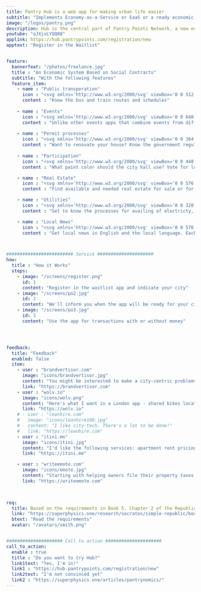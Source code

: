 ```yaml
---
title: Pantry Hub is a web app for making urban life easier
subtitle: "Implements Economy-as-a-Service or EaaS or a ready economic system out-of-the-box"
image: "/logos/pantry.png"
description: Hub is the central part of Pantry Points Network, a new economic system based on points
youtube: "oJXjxLYQQ08"
applink: https://hub.pantrypoints.com/registration/new
apptext: "Register in the Waitlist"


feature:
  bannerfeat: "/photos/freelance.jpg"
  title : "An Economic System Based on Social Contracts"
  subtitle: "With the following features"
  feature_item:
    - name : "Public transporation"
      icon : "<svg xmlns='http://www.w3.org/2000/svg' viewBox='0 0 512 512' fill='gray' class='icon is-large'><!-- Font Awesome Free 5.15.1 by @fontawesome - https://fontawesome.com License - https://fontawesome.com/license/free (Icons: CC BY 4.0, Fonts: SIL OFL 1.1, Code: MIT License) --><path d='M488 128h-8V80c0-44.8-99.2-80-224-80S32 35.2 32 80v48h-8c-13.25 0-24 10.74-24 24v80c0 13.25 10.75 24 24 24h8v160c0 17.67 14.33 32 32 32v32c0 17.67 14.33 32 32 32h32c17.67 0 32-14.33 32-32v-32h192v32c0 17.67 14.33 32 32 32h32c17.67 0 32-14.33 32-32v-32h6.4c16 0 25.6-12.8 25.6-25.6V256h8c13.25 0 24-10.75 24-24v-80c0-13.26-10.75-24-24-24zM160 72c0-4.42 3.58-8 8-8h176c4.42 0 8 3.58 8 8v16c0 4.42-3.58 8-8 8H168c-4.42 0-8-3.58-8-8V72zm-48 328c-17.67 0-32-14.33-32-32s14.33-32 32-32 32 14.33 32 32-14.33 32-32 32zm128-112H128c-17.67 0-32-14.33-32-32v-96c0-17.67 14.33-32 32-32h112v160zm32 0V128h112c17.67 0 32 14.33 32 32v96c0 17.67-14.33 32-32 32H272zm128 112c-17.67 0-32-14.33-32-32s14.33-32 32-32 32 14.33 32 32-14.33 32-32 32z'/></svg>"
      content : "Know the bus and train routes and schedules"
      
    - name : "Events"
      icon : "<svg xmlns='http://www.w3.org/2000/svg' viewBox='0 0 640 512' fill='gray' class='icon is-large'><!-- Font Awesome Free 5.15.1 by @fontawesome - https://fontawesome.com License - https://fontawesome.com/license/free (Icons: CC BY 4.0, Fonts: SIL OFL 1.1, Code: MIT License) --><path d='M206.86 245.15c-35.88 10.45-59.95 41.2-57.53 74.1 11.4-12.72 28.81-23.7 49.9-30.92l7.63-43.18zM95.81 295L64.08 115.49c-.29-1.62.28-2.62.24-2.65 57.76-32.06 123.12-49.01 189.01-49.01 1.61 0 3.23.17 4.85.19 13.95-13.47 31.73-22.83 51.59-26 18.89-3.02 38.05-4.55 57.18-5.32-9.99-13.95-24.48-24.23-41.77-27C301.27 1.89 277.24 0 253.32 0 176.66 0 101.02 19.42 33.2 57.06 9.03 70.48-3.92 98.48 1.05 126.58l31.73 179.51c14.23 80.52 136.33 142.08 204.45 142.08 3.59 0 6.75-.46 10.01-.8-13.52-17.08-28.94-40.48-39.5-67.58-47.61-12.98-106.06-51.62-111.93-84.79zm97.55-137.46c-.73-4.12-2.23-7.87-4.07-11.4-8.25 8.91-20.67 15.75-35.32 18.32-14.65 2.58-28.67.4-39.48-5.17-.52 3.94-.64 7.98.09 12.1 3.84 21.7 24.58 36.19 46.34 32.37 21.75-3.82 36.28-24.52 32.44-46.22zM606.8 120.9c-88.98-49.38-191.43-67.41-291.98-51.35-27.31 4.36-49.08 26.26-54.04 54.36l-31.73 179.51c-15.39 87.05 95.28 196.27 158.31 207.35 63.03 11.09 204.47-53.79 219.86-140.84l31.73-179.51c4.97-28.11-7.98-56.11-32.15-69.52zm-273.24 96.8c3.84-21.7 24.58-36.19 46.34-32.36 21.76 3.83 36.28 24.52 32.45 46.22-.73 4.12-2.23 7.87-4.07 11.4-8.25-8.91-20.67-15.75-35.32-18.32-14.65-2.58-28.67-.4-39.48 5.17-.53-3.95-.65-7.99.08-12.11zm70.47 198.76c-55.68-9.79-93.52-59.27-89.04-112.9 20.6 25.54 56.21 46.17 99.49 53.78 43.28 7.61 83.82.37 111.93-16.6-14.18 51.94-66.71 85.51-122.38 75.72zm130.3-151.34c-8.25-8.91-20.68-15.75-35.33-18.32-14.65-2.58-28.67-.4-39.48 5.17-.52-3.94-.64-7.98.09-12.1 3.84-21.7 24.58-36.19 46.34-32.37 21.75 3.83 36.28 24.52 32.45 46.22-.73 4.13-2.23 7.88-4.07 11.4z'/></svg>"
      content : "Unlike other events apps that combine events from different cities, Pantry Hub focuses on events only for that city"
      
    - name : "Permit processes"
      icon : "<svg xmlns='http://www.w3.org/2000/svg' viewBox='0 0 384 512' fill='gray' class='icon is-large'><!-- Font Awesome Free 5.15.1 by @fontawesome - https://fontawesome.com License - https://fontawesome.com/license/free (Icons: CC BY 4.0, Fonts: SIL OFL 1.1, Code: MIT License) --><path d='M224 136V0H24C10.7 0 0 10.7 0 24v464c0 13.3 10.7 24 24 24h336c13.3 0 24-10.7 24-24V160H248c-13.2 0-24-10.8-24-24zm64 236c0 6.6-5.4 12-12 12H108c-6.6 0-12-5.4-12-12v-8c0-6.6 5.4-12 12-12h168c6.6 0 12 5.4 12 12v8zm0-64c0 6.6-5.4 12-12 12H108c-6.6 0-12-5.4-12-12v-8c0-6.6 5.4-12 12-12h168c6.6 0 12 5.4 12 12v8zm0-72v8c0 6.6-5.4 12-12 12H108c-6.6 0-12-5.4-12-12v-8c0-6.6 5.4-12 12-12h168c6.6 0 12 5.4 12 12zm96-114.1v6.1H256V0h6.1c6.4 0 12.5 2.5 17 7l97.9 98c4.5 4.5 7 10.6 7 16.9z'/></svg>"
      content : "Want to renovate your house? Know the government regulations first"
    
    - name : "Participation"
      icon : "<svg xmlns='http://www.w3.org/2000/svg' viewBox='0 0 448 512' fill='gray' class='icon is-large'><!-- Font Awesome Free 5.15.1 by @fontawesome - https://fontawesome.com License - https://fontawesome.com/license/free (Icons: CC BY 4.0, Fonts: SIL OFL 1.1, Code: MIT License) --><path d='M408.781 128.007C386.356 127.578 368 146.36 368 168.79V256h-8V79.79c0-22.43-18.356-41.212-40.781-40.783C297.488 39.423 280 57.169 280 79v177h-8V40.79C272 18.36 253.644-.422 231.219.007 209.488.423 192 18.169 192 40v216h-8V80.79c0-22.43-18.356-41.212-40.781-40.783C121.488 40.423 104 58.169 104 80v235.992l-31.648-43.519c-12.993-17.866-38.009-21.817-55.877-8.823-17.865 12.994-21.815 38.01-8.822 55.877l125.601 172.705A48 48 0 0 0 172.073 512h197.59c22.274 0 41.622-15.324 46.724-37.006l26.508-112.66a192.011 192.011 0 0 0 5.104-43.975V168c.001-21.831-17.487-39.577-39.218-39.993z'/></svg>"
      content : "What paint color should the city hall use? Vote for local ordinances"

    - name : "Real Estate"
      icon : "<svg xmlns='http://www.w3.org/2000/svg' viewBox='0 0 576 512' fill='gray' class='icon is-large'><!-- Font Awesome Free 5.15.1 by @fontawesome - https://fontawesome.com License - https://fontawesome.com/license/free (Icons: CC BY 4.0, Fonts: SIL OFL 1.1, Code: MIT License) --><path d='M560 64c8.84 0 16-7.16 16-16V16c0-8.84-7.16-16-16-16H16C7.16 0 0 7.16 0 16v32c0 8.84 7.16 16 16 16h15.98v384H16c-8.84 0-16 7.16-16 16v32c0 8.84 7.16 16 16 16h240v-80c0-8.8 7.2-16 16-16h32c8.8 0 16 7.2 16 16v80h240c8.84 0 16-7.16 16-16v-32c0-8.84-7.16-16-16-16h-16V64h16zm-304 44.8c0-6.4 6.4-12.8 12.8-12.8h38.4c6.4 0 12.8 6.4 12.8 12.8v38.4c0 6.4-6.4 12.8-12.8 12.8h-38.4c-6.4 0-12.8-6.4-12.8-12.8v-38.4zm0 96c0-6.4 6.4-12.8 12.8-12.8h38.4c6.4 0 12.8 6.4 12.8 12.8v38.4c0 6.4-6.4 12.8-12.8 12.8h-38.4c-6.4 0-12.8-6.4-12.8-12.8v-38.4zm-128-96c0-6.4 6.4-12.8 12.8-12.8h38.4c6.4 0 12.8 6.4 12.8 12.8v38.4c0 6.4-6.4 12.8-12.8 12.8h-38.4c-6.4 0-12.8-6.4-12.8-12.8v-38.4zM179.2 256h-38.4c-6.4 0-12.8-6.4-12.8-12.8v-38.4c0-6.4 6.4-12.8 12.8-12.8h38.4c6.4 0 12.8 6.4 12.8 12.8v38.4c0 6.4-6.4 12.8-12.8 12.8zM192 384c0-53.02 42.98-96 96-96s96 42.98 96 96H192zm256-140.8c0 6.4-6.4 12.8-12.8 12.8h-38.4c-6.4 0-12.8-6.4-12.8-12.8v-38.4c0-6.4 6.4-12.8 12.8-12.8h38.4c6.4 0 12.8 6.4 12.8 12.8v38.4zm0-96c0 6.4-6.4 12.8-12.8 12.8h-38.4c-6.4 0-12.8-6.4-12.8-12.8v-38.4c0-6.4 6.4-12.8 12.8-12.8h38.4c6.4 0 12.8 6.4 12.8 12.8v38.4z'/></svg>"
      content : "Find available and needed real estate for sale or for rent"

    - name : "Utilities"
      icon : "<svg xmlns='http://www.w3.org/2000/svg' viewBox='0 0 320 512' fill='gray' class='icon is-large'><!-- Font Awesome Free 5.15.1 by @fontawesome - https://fontawesome.com License - https://fontawesome.com/license/free (Icons: CC BY 4.0, Fonts: SIL OFL 1.1, Code: MIT License) --><path d='M296 160H180.6l42.6-129.8C227.2 15 215.7 0 200 0H56C44 0 33.8 8.9 32.2 20.8l-32 240C-1.7 275.2 9.5 288 24 288h118.7L96.6 482.5c-3.6 15.2 8 29.5 23.3 29.5 8.4 0 16.4-4.4 20.8-12l176-304c9.3-15.9-2.2-36-20.7-36z'/></svg>"
      content : "Get to know the processes for availing of electricty, water, and telecoms"

    - name : "Local News"
      icon : "<svg xmlns='http://www.w3.org/2000/svg' viewBox='0 0 576 512' fill='gray' class='icon is-large'><!-- Font Awesome Free 5.15.1 by @fontawesome - https://fontawesome.com License - https://fontawesome.com/license/free (Icons: CC BY 4.0, Fonts: SIL OFL 1.1, Code: MIT License) --><path d='M552 64H88c-13.255 0-24 10.745-24 24v8H24c-13.255 0-24 10.745-24 24v272c0 30.928 25.072 56 56 56h472c26.51 0 48-21.49 48-48V88c0-13.255-10.745-24-24-24zM56 400a8 8 0 0 1-8-8V144h16v248a8 8 0 0 1-8 8zm236-16H140c-6.627 0-12-5.373-12-12v-8c0-6.627 5.373-12 12-12h152c6.627 0 12 5.373 12 12v8c0 6.627-5.373 12-12 12zm208 0H348c-6.627 0-12-5.373-12-12v-8c0-6.627 5.373-12 12-12h152c6.627 0 12 5.373 12 12v8c0 6.627-5.373 12-12 12zm-208-96H140c-6.627 0-12-5.373-12-12v-8c0-6.627 5.373-12 12-12h152c6.627 0 12 5.373 12 12v8c0 6.627-5.373 12-12 12zm208 0H348c-6.627 0-12-5.373-12-12v-8c0-6.627 5.373-12 12-12h152c6.627 0 12 5.373 12 12v8c0 6.627-5.373 12-12 12zm0-96H140c-6.627 0-12-5.373-12-12v-40c0-6.627 5.373-12 12-12h360c6.627 0 12 5.373 12 12v40c0 6.627-5.373 12-12 12z'/></svg>"
      content : "Get local news in English and the local language. Each city has its own online newspaper!"



######################### Service #####################
how:
  title : "How it Works"
  steps:
    - image: "/screens/register.png"
      id: 1
      content: "Register in the waitlist app and indicate your city"
    - image: "/screens/po2.jpg"
      id: 2
      content: "We'll inform you when the app will be ready for your city"
    - image: "/screens/po3.jpg"
      id: 3
      content: "Use the app for transactions with or without money"




feedback:
  title: "Feedback"
  enabled: false  
  item:
    - user : "brandvertisor.com"
      image: "icons/brandvertisor.jpg"
      content: "You might be interested to make a city-centric problems & solutions voting.. transparency in citizens votes per problem can help a lot in lost time/money"
      link: "https://brandvertisor.com"
    - user : "wolv.io"
      image: "icons/wolv.png"
      content: "Here's what I want in a London app - shared bikes locator, quirky facts, history, council tax. " 
      link: "https://wolv.io"
    # - user : "leanhire.com"
    #   image: "icons/leanhire100.jpg"
    #   content: "I like city-tech. There's a lot to be done!" 
    #   link: "https://leanhire.com"
    - user : "itini.me"
      image: "icons/itini.jpg"
      content: "I'd like the following services: apartment rent pricing in different regions, events where cool people gather, local transportation, fresh food and supermarkets!" 
      link: "https://itini.me"

    - user : "writeemote.com"
      image: "icons/emote.jpg"
      content: "Starting with helping owners file their property taxes more efficiently would be HUGE. Helping people find parking would be HUGE." 
      link: "https://writeemote.com"
 


req:
  title: Based on the requirements in Book 5, Chapter 2 of the Republic
  link: "https://superphysics.one/research/socrates/simple-republic/book-5/chapter-2"
  btext: "Read the requirements"
  avatar: "/avatars/smith.png"


##################### Call to action #####################
call_to_action:
  enable : true
  title : "Do you want to try Hub?"
  link1text: "Yes, I'm in!"
  link1 : "https://hub.pantrypoints.com/registration/new"
  link2text: "I'm not convinced yet"
  link2 : "https://superphysics.one/articles/pantrynomics/"
---
```

